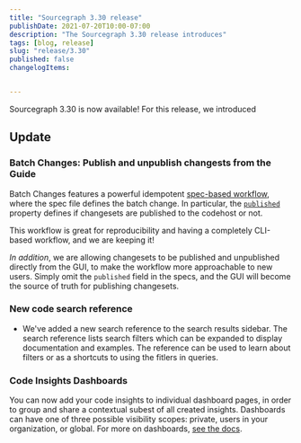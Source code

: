 ```yaml
---
title: "Sourcegraph 3.30 release"
publishDate: 2021-07-20T10:00-07:00
description: "The Sourcegraph 3.30 release introduces"
tags: [blog, release]
slug: "release/3.30"
published: false
changelogItems:


---
```


Sourcegraph 3.30 is now available! For this release, we introduced

## Update

### Batch Changes: Publish and unpublish changests from the Guide

Batch Changes features a powerful idempotent [spec-based workflow](https://docs.sourcegraph.com/batch_changes/explanations/batch_changes_design), where the spec file defines the batch change. In particular, the [`published`](https://docs.sourcegraph.com/batch_changes/references/batch_spec_yaml_reference#changesettemplate-published) property defines if changesets are published to the codehost or not.

This workflow is great for reproducibility and having a completely CLI-based workflow, and we are keeping it!

_In addition_, we are allowing changesets to be published and unpublished directly from the GUI, to make the workflow more approachable to new users. Simply omit the `published` field in the specs, and the GUI will become the source of truth for publishing changesets.

<!--TODO a small GIF showing a user publishing specs from the GUI (select a few changesets, click the publish bulk action) -->

### New code search reference

* We've added a new search reference to the search results sidebar. The search reference lists search filters which can be expanded to display documentation and examples. The reference can be used to learn about filters or as a shortcuts to using the fitlers in queries. 

<!--TODO a small GIF a user clicking a repo: filter and using autocomplete to resolve github.com\/sourcegraph/sourcgraph$ -->

### Code Insights Dashboards 

<!--TODO a small GIF of adding code insights to a dashboard and viewing that dashboard -->

You can now add your code insights to individual dashboard pages, in order to group and share a contextual subest of all created insights. Dashboards can have one of three possible visibility scopes: private, users in your organization, or global. For more on dashboards, [see the docs](TODO_ADD_DOCS_LINK). 
